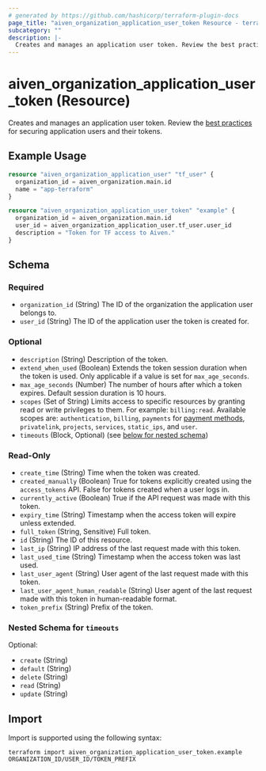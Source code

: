 ```yaml
---
# generated by https://github.com/hashicorp/terraform-plugin-docs
page_title: "aiven_organization_application_user_token Resource - terraform-provider-aiven"
subcategory: ""
description: |-
  Creates and manages an application user token. Review the best practices https://aiven.io/docs/platform/concepts/application-users#security-best-practices for securing application users and their tokens.
---
```


# aiven_organization_application_user_token (Resource)

Creates and manages an application user token. Review the [best practices](https://aiven.io/docs/platform/concepts/application-users#security-best-practices) for securing application users and their tokens.

## Example Usage

```terraform
resource "aiven_organization_application_user" "tf_user" {
  organization_id = aiven_organization.main.id
  name = "app-terraform"
}

resource "aiven_organization_application_user_token" "example" {
  organization_id = aiven_organization.main.id
  user_id = aiven_organization_application_user.tf_user.user_id
  description = "Token for TF access to Aiven."
}
```

<!-- schema generated by tfplugindocs -->
## Schema

### Required

- `organization_id` (String) The ID of the organization the application user belongs to.
- `user_id` (String) The ID of the application user the token is created for.

### Optional

- `description` (String) Description of the token.
- `extend_when_used` (Boolean) Extends the token session duration when the token is used. Only applicable if a value is set for `max_age_seconds`.
- `max_age_seconds` (Number) The number of hours after which a token expires. Default session duration is 10 hours.
- `scopes` (Set of String) Limits access to specific resources by granting read or write privileges to them. For example: `billing:read`. Available scopes are: `authentication`, `billing`, `payments` for [payment methods](https://aiven.io/docs/platform/howto/list-billing), `privatelink`, `projects`, `services`, `static_ips`, and `user`.
- `timeouts` (Block, Optional) (see [below for nested schema](#nestedblock--timeouts))

### Read-Only

- `create_time` (String) Time when the token was created.
- `created_manually` (Boolean) True for tokens explicitly created using the `access_tokens` API. False for tokens created when a user logs in.
- `currently_active` (Boolean) True if the API request was made with this token.
- `expiry_time` (String) Timestamp when the access token will expire unless extended.
- `full_token` (String, Sensitive) Full token.
- `id` (String) The ID of this resource.
- `last_ip` (String) IP address of the last request made with this token.
- `last_used_time` (String) Timestamp when the access token was last used.
- `last_user_agent` (String) User agent of the last request made with this token.
- `last_user_agent_human_readable` (String) User agent of the last request made with this token in human-readable format.
- `token_prefix` (String) Prefix of the token.

<a id="nestedblock--timeouts"></a>
### Nested Schema for `timeouts`

Optional:

- `create` (String)
- `default` (String)
- `delete` (String)
- `read` (String)
- `update` (String)

## Import

Import is supported using the following syntax:

```shell
terraform import aiven_organization_application_user_token.example ORGANIZATION_ID/USER_ID/TOKEN_PREFIX
```
